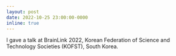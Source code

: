 ```yaml
---
layout: post
date: 2022-10-25 23:00:00-0000
inline: true
---
```


I gave a talk at BrainLink 2022, Korean Federation of Science and Technology Societies (KOFST), South Korea.

